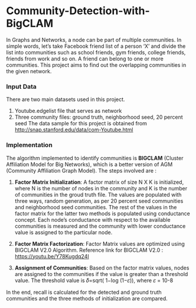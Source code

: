 # Community-Detection-with-BigCLAM

In Graphs and Networks, a node can be part of multiple communities. In simple words, let’s take Facebook friend list of a person ‘X’ and divide the list into communities such as school friends, gym friends, college friends, friends from work and so on. A friend can belong to one or more communities. This project aims to find out the overlapping communities in the given network.

### Input Data

There are two main datasets used in this project.
1.	Youtube.edgelist file that serves as network
2.	Three community files: ground truth, neighborhood seed, 20 percent seed
The data sample for this project is obtained from http://snap.stanford.edu/data/com-Youtube.html

### Implementation

The algorithm implemented to identify communities is **BIGCLAM** (Cluster Affiliation Model for Big Networks), which is a better version of AGM (Community Affiliation Graph Model). The steps involved are :

1.	**Factor Matrix Initialization**: A factor matrix of size N X K is initialized, where N is the number of nodes in the community and K is the number of communities in the groud truth file. The values are populated with three ways, random generation, as per 20 percent seed communities and neighborhood seed communities. The rest of the values in the factor matrix for the latter two methods is populated using conductance concept. Each node’s conductance with respect to the available communities is measured and the community with lower conductance value is assigned to the particular node.

2.	**Factor Matrix Factorization**: Factor Matrix values are optimized using BIGCLAM V2.0 Algorithm.
          Reference link for BIGCLAM V2.0 : https://youtu.be/Y78Kugdq24I
          
3.	**Assignment of Communities**: Based on the factor matrix values, nodes are assigned to the communities if the value is greater than a threshold value.
           The threshold value is  𝛿=sqrt( 1−log (1−𝜀)), where  𝜀 = 10-8

In the end, recall is calculated for the detected and ground truth communities and the three methods of initialization are compared.



